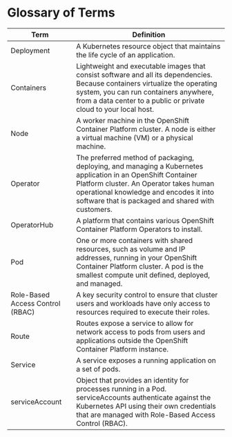 # Glossary of Terms

| Term                             | Definition                                                                                                                                                                                                                                             |
|----------------------------------|--------------------------------------------------------------------------------------------------------------------------------------------------------------------------------------------------------------------------------------------------------|
| Deployment                       | A Kubernetes resource object that maintains the life cycle of an application.                                                                                                                                                                          |
| Containers                       | Lightweight and executable images that consist software and all its dependencies. Because containers virtualize the operating system, you can run containers anywhere, from a data center to a public or private cloud to your local host.             |
| Node                             | A worker machine in the OpenShift Container Platform cluster. A node is either a virtual machine (VM) or a physical machine.                                                                                                                           |
| Operator                         | The preferred method of packaging, deploying, and managing a Kubernetes application in an OpenShift Container Platform cluster. An Operator takes human operational knowledge and encodes it into software that is packaged and shared with customers. |
| OperatorHub                      | A platform that contains various OpenShift Container Platform Operators to install.                                                                                                                                                                    |
| Pod                              | One or more containers with shared resources, such as volume and IP addresses, running in your OpenShift Container Platform cluster. A pod is the smallest compute unit defined, deployed, and managed.                                                |
| Role-Based Access Control (RBAC) | A key security control to ensure that cluster users and workloads have only access to resources required to execute their roles.                                                                                                                       |
| Route                            | Routes expose a service to allow for network access to pods from users and applications outside the OpenShift Container Platform instance.                                                                                                             |
| Service                          | A service exposes a running application on a set of pods.                                                                                                                                                                                              |
|serviceAccount|Object that provides an identity for processes running in a Pod. serviceAccounts authenticate against the Kubernetes API using their own credentials that are managed with Role-Based Access Control (RBAC).|